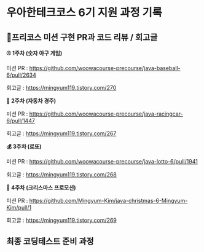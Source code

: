 # 우아한테크코스 6기 지원 과정 기록

## 📝프리코스 미션 구현 PR과 코드 리뷰 / 회고글

**⚾ 1주차 (숫자 야구 게임)**

미션 PR : https://github.com/woowacourse-precourse/java-baseball-6/pull/2634

회고글 : https://mingyum119.tistory.com/270

**🚗 2주차 (자동차 경주)**

미션 PR  : https://github.com/woowacourse-precourse/java-racingcar-6/pull/1447

회고글 : https://mingyum119.tistory.com/267

**💰 3주차 (로또)**

미션 PR : https://github.com/woowacourse-precourse/java-lotto-6/pull/1941

회고글 : https://mingyum119.tistory.com/268

**🎄 4주차 (크리스마스 프로모션)**

미션 PR : https://github.com/Mingyum-Kim/java-christmas-6-Mingyum-Kim/pull/1

회고글 : https://mingyum119.tistory.com/269

## 최종 코딩테스트 준비 과정 
